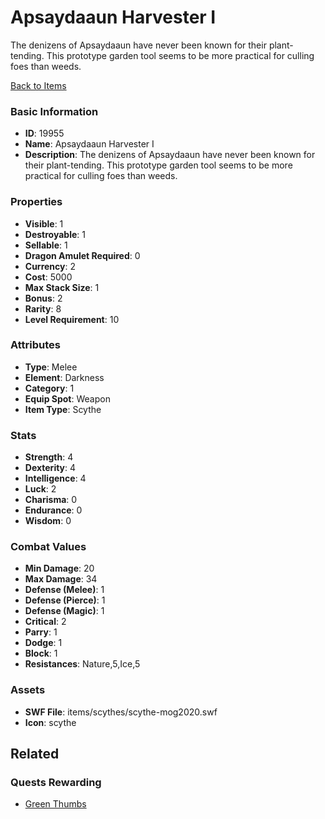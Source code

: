 # Apsaydaaun Harvester I

The denizens of Apsaydaaun have never been known for their plant-tending. This prototype garden tool seems to be more practical for culling foes than weeds.

[Back to Items](../items.md)

### Basic Information

- **ID**: 19955
- **Name**: Apsaydaaun Harvester I
- **Description**: The denizens of Apsaydaaun have never been known for their plant-tending. This prototype garden tool seems to be more practical for culling foes than weeds.

### Properties

- **Visible**: 1
- **Destroyable**: 1
- **Sellable**: 1
- **Dragon Amulet Required**: 0
- **Currency**: 2
- **Cost**: 5000
- **Max Stack Size**: 1
- **Bonus**: 2
- **Rarity**: 8
- **Level Requirement**: 10

### Attributes

- **Type**: Melee
- **Element**: Darkness
- **Category**: 1
- **Equip Spot**: Weapon
- **Item Type**: Scythe

### Stats

- **Strength**: 4
- **Dexterity**: 4
- **Intelligence**: 4
- **Luck**: 2
- **Charisma**: 0
- **Endurance**: 0
- **Wisdom**: 0

### Combat Values

- **Min Damage**: 20
- **Max Damage**: 34
- **Defense (Melee)**: 1
- **Defense (Pierce)**: 1
- **Defense (Magic)**: 1
- **Critical**: 2
- **Parry**: 1
- **Dodge**: 1
- **Block**: 1
- **Resistances**: Nature,5,Ice,5

### Assets

- **SWF File**: items/scythes/scythe-mog2020.swf
- **Icon**: scythe

## Related

### Quests Rewarding

- [Green Thumbs](../quests/1757-green-thumbs.md)

